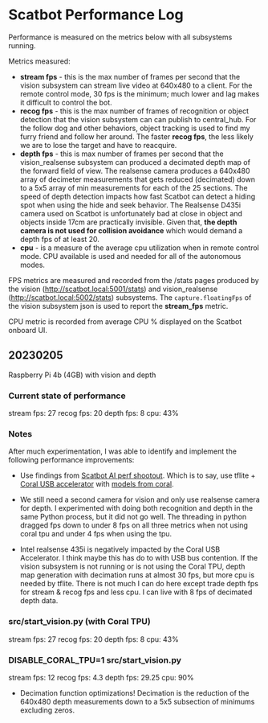 # Scatbot Performance Log

Performance is measured on the metrics below with all subsystems running.

Metrics measured:

- **stream fps** - this is the max number of frames per second that the vision subsystem can stream live video at 640x480 to a client. For the remote control mode, 30 fps is the minimum; much lower and lag makes it difficult to control the bot.
- **recog fps** - this is the max number of frames of recognition or object detection that the vision subsystem can can publish to central_hub. For the follow dog and other behaviors, object tracking is used to find my furry friend and follow her around. The faster **recog fps**, the less likely we are to lose the target and have to reacquire.
- **depth fps** - this is max number of frames per second that the vision_realsense subsystem can produced a decimated depth map of the forward field of view. The realsense camera produces a 640x480 array of decimeter measurements that gets reduced (decimated) down to a 5x5 array of min measurements for each of the 25 sections. The speed of depth detection impacts how fast Scatbot can detect a hiding spot when using the hide and seek behavior. The Realsense D435i camera used on Scatbot is unfortunately bad at close in object and objects inside 17cm are practically invisible. Given that, **the depth camera is not used for collision avoidance** which would demand a depth fps of at least 20.
- **cpu** - is a measure of the average cpu utilization when in remote control mode. CPU available is used and needed for all of the autonomous modes.

FPS metrics are measured and recorded from the /stats pages produced by the vision (http://scatbot.local:5001/stats) and vision_realsense (http://scatbot.local:5002/stats) subsystems. The `capture.floatingFps` of the vision subsystem json is used to report the **stream_fps** metric.

CPU metric is recorded from average CPU % displayed on the Scatbot onboard UI.

## 20230205

Raspberry Pi 4b (4GB) with vision and depth

### Current state of performance

stream fps: 27
recog fps: 20
depth fps: 8
cpu: 43%

### Notes

After much experimentation, I was able to identify and implement the following performance improvements:

- Use findings from [Scatbot AI perf shootout](https://github.com/littlebee/scatbot-edge-ai-shootout). Which is to say, use tflite + [Coral USB accelerator](https://coral.ai/products/accelerator/) with [models from coral](https://coral.ai/models/object-detection/).

- We still need a second camera for vision and only use realsense camera for depth. I experimented with doing both recognition and depth in the same Python process, but it did not go well. The threading in python dragged fps down to under 8 fps on all three metrics when not using coral tpu and under 4 fps when using the tpu.

- Intel realsense 435i is negatively impacted by the Coral USB Accelerator. I think maybe this has do to with USB bus contention. If the vision subsystem is not running or is not using the Coral TPU, depth map generation with decimation runs at almost 30 fps, but more cpu is needed by tflite. There is not much I can do here except trade depth fps for stream & recog fps and less cpu. I can live with 8 fps of decimated depth data.

### src/start_vision.py (with Coral TPU)

stream fps: 27
recog fps: 20
depth fps: 8
cpu: 43%

### DISABLE_CORAL_TPU=1 src/start_vision.py

stream fps: 12
recog fps: 4.3
depth fps: 29.25
cpu: 90%

- Decimation function optimizations! Decimation is the reduction of the 640x480 depth measurements down to a 5x5 subsection of minimums excluding zeros.
